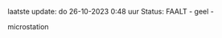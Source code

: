 laatste update: 
do 26-10-2023  0:48   uur 
Status: FAALT - geel - 
<div class="service Y">microstation</div>
